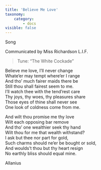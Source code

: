 ```yaml
---
title: 'Believe Me Love'
taxonomy:
    category:
        - docs
visible: false
---
```


<span class="title">Song</span>

<div class="author">Communicated by Miss Richardson L.I.F.</div>

> Tune: “The White Cockade”

Believe me love, I’ll never change  
Whate’er may tempt where’er I range  
And tho’ much fairer maids there be  
Still thou shall fairest seem to me.  
I’ll watch thee with the tend’rest care  
Thy joys, thy woes, thy pleasures share  
Those eyes of thine shall never see  
One look of coldness come from me.

And wilt thou promise me thy love  
Wilt each opposing bar remove  
And tho’ one wealthier seek thy hand  
Wilt thou for me that wealth withstand?  
I ask but thee nor part for gold,  
Such charms should ne’er be bought or sold,  
And woulds’t thou but thy heart resign  
No earthly bliss should equal mine.

Allanius